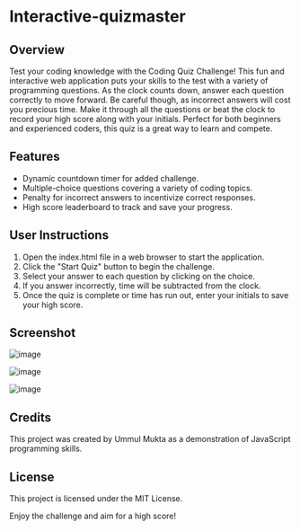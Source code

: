 # Interactive-quizmaster

## Overview

Test your coding knowledge with the Coding Quiz Challenge! This fun and interactive web application puts your skills to the test with a variety of programming questions. As the clock counts down, answer each question correctly to move forward. Be careful though, as incorrect answers will cost you precious time. Make it through all the questions or beat the clock to record your high score along with your initials. Perfect for both beginners and experienced coders, this quiz is a great way to learn and compete.

## Features

- Dynamic countdown timer for added challenge.
- Multiple-choice questions covering a variety of coding topics.
- Penalty for incorrect answers to incentivize correct responses.
- High score leaderboard to track and save your progress.

 ## User Instructions

1. Open the index.html file in a web browser to start the application.
2. Click the "Start Quiz" button to begin the challenge.
3. Select your answer to each question by clicking on the choice.
4. If you answer incorrectly, time will be subtracted from the clock.
5. Once the quiz is complete or time has run out, enter your initials to save your high score.

## Screenshot
![image](https://github.com/UmmulColumbia/Interactive-quizmaster/assets/156148729/ee83258c-9607-4ffb-846b-a81745a8f52e)

![image](https://github.com/UmmulColumbia/Interactive-quizmaster/assets/156148729/3c23c08a-3ba0-4687-8d87-1f4eda67341a)

![image](https://github.com/UmmulColumbia/Interactive-quizmaster/assets/156148729/1dd292df-6d2d-4725-b3c1-75c2ab2c9b82)

## Credits
This project was created by Ummul Mukta as a demonstration of JavaScript programming skills.

## License
This project is licensed under the MIT License.

Enjoy the challenge and aim for a high score!
